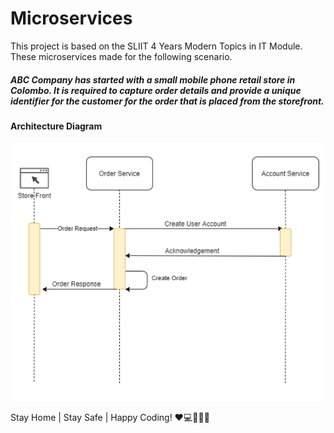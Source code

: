 # Microservices

This project is based on the SLIIT 4 Years Modern Topics in IT Module. These microservices made for the following scenario.

##### *ABC Company has started with a small mobile phone retail store in Colombo. It is required to capture order details and provide a unique identifier for the customer for the order that is placed from the storefront*.

#### Architecture Diagram

 ![enter image description here](https://github.com/Dilshan97/simple-microservice/raw/master/diagram.png)

Stay Home | Stay Safe | Happy Coding! ❤️💻👨‍🎓😷
